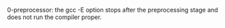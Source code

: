 0-preprocessor: the gcc -E option stops after the preprocessing stage and does not run the compiler proper.
